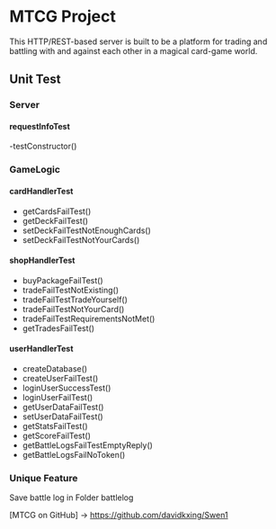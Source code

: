 # MTCG Project
This HTTP/REST-based server is built to be a platform for trading and battling with and
against each other in a magical card-game world. 

## Unit Test

### Server
#### requestInfoTest
-testConstructor()

### GameLogic
#### cardHandlerTest
- getCardsFailTest()
- getDeckFailTest()
- setDeckFailTestNotEnoughCards()
- setDeckFailTestNotYourCards()

#### shopHandlerTest
- buyPackageFailTest()
- tradeFailTestNotExisting()
- tradeFailTestTradeYourself()
- tradeFailTestNotYourCard()
- tradeFailTestRequirementsNotMet()
- getTradesFailTest()

#### userHandlerTest
- createDatabase()
- createUserFailTest()
- loginUserSuccessTest()
- loginUserFailTest()
- getUserDataFailTest()
- setUserDataFailTest()
- getStatsFailTest()
- getScoreFailTest()
- getBattleLogsFailTestEmptyReply()
- getBattleLogsFailNoToken()

### Unique Feature
Save battle log in Folder battlelog



[MTCG on GitHub] -> https://github.com/davidkxing/Swen1